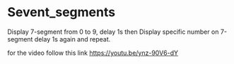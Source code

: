 # Sevent_segments
Display 7-segment from 0 to 9, delay 1s then Display specific number on 7-segment delay 1s again and repeat.

for the video follow this link
https://youtu.be/ynz-90V6-dY
